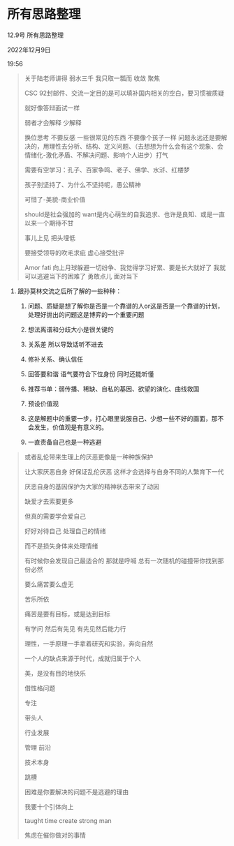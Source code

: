 # 所有思路整理

12.9号 所有思路整理

2022年12月9日

19:56

 

> 关于陆老师讲得 弱水三千 我只取一瓢而 收敛 聚焦
>
> CSC 92封邮件、交流一定目的是可以填补国内相关的空白，要习惯被质疑
>
> 就好像答辩面试一样
>
> 弱者才会解释 少解释
>
> 换位思考 不要反感 一些很常见的东西 不要像个孩子一样 问题永远还是要解决的，用理性去分析、结构、定义问题、（去想想为什么会有这个现象、会情绪化-激化矛盾、不解决问题、影响个人进步）打气
>
> 需要有空学习：孔子、百家争鸣、老子、佛学、水浒、红楼梦
>
> 孩子别坚持了、为什么不坚持呢，愚公精神
>
> 可惜了-美貌-商业价值
>
> should是社会强加的 want是内心萌生的自我追求、也许是良知、或是一直以来一个期待不甘
>
> 事儿上见 把头埋低
>
> 要接受领导的吹毛求疵 虚心接受批评
>
> Amor fati 向上月球躲避一切纷争、我觉得学习好累、要是长大就好了 我就可以逃避当下的困难了 勇敢点儿 面对当下

1.  跟孙莫林交流之后所了解的一些种种：

    1.  问题、质疑是想了解你是否是一个靠谱的人or这是否是一个靠谱的计划，处理好抛出的问题这是博弈的一个重要问题

    2.  想法离谱和分歧大小是很关键的

    3.  关系差 所以导致话听不进去

    4.  修补关系、确认信任

    5.  回答要和谐 语气要符合下位身份 同时还能听懂

    6.  推荐书单：弱传播、稀缺、自私的基因、欲望的演化、曲线救国

    7.  预设价值观

    8.  这是解题中的重要一步，打心眼里说服自己、少想一些不好的画面，那不会发生，价值观是有意义的。

    9.  一直责备自己也是一种逃避

> 或者乱伦带来生理上的厌恶更像是一种种族保护
>
> 让大家厌恶自身 好保证乱伦厌恶 这样才会选择与自身不同的人繁育下一代
>
>  
>
>  
>
> 厌恶自身的基因保护为大家的精神状态带来了动因
>
> 缺爱才去索要更多
>
> 但真的需要学会爱自己
>
> 好好对待自己 处理自己的情绪
>
> 而不是损失身体来处理情绪
>
> 有时候你会发现自己最适合的 那就是呼喊 总有一次随机的碰撞带你找到那份必然
>
> 要么痛苦要么虚无
>
> 苦乐所依
>
> 痛苦是要有目标，或是达到目标
>
> 有学问 然后有先见 有先见然后能力行
>
> 理性，一手原理一手拿着研究和实验，奔向自然
>
> 一个人的缺点来源于时代，成就归属于个人
>
> 美，是没有目的地快乐
>
>  
>
> 借性格问题
>
> 专注
>
> 带头人
>
> 行业发展
>
> 管理 前沿
>
> 技术本身
>
> 跳槽
>
>  
>
>  
>
> 困难是你要解决的问题不是逃避的理由
>
> 我要十个引体向上
>
>  
>
>  
>
> taught time create strong man
>
> 焦虑在催你做对的事情
>
>  
>
>  
>
>  
>
>  
>  
